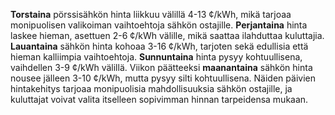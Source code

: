 **Torstaina** pörssisähkön hinta liikkuu välillä 4-13 ¢/kWh, mikä tarjoaa monipuolisen valikoiman vaihtoehtoja sähkön ostajille. **Perjantaina** hinta laskee hieman, asettuen 2-6 ¢/kWh välille, mikä saattaa ilahduttaa kuluttajia. **Lauantaina** sähkön hinta kohoaa 3-16 ¢/kWh, tarjoten sekä edullisia että hieman kalliimpia vaihtoehtoja. **Sunnuntaina** hinta pysyy kohtuullisena, vaihdellen 3-9 ¢/kWh välillä. Viikon päätteeksi **maanantaina** sähkön hinta nousee jälleen 3-10 ¢/kWh, mutta pysyy silti kohtuullisena. Näiden päivien hintakehitys tarjoaa monipuolisia mahdollisuuksia sähkön ostajille, ja kuluttajat voivat valita itselleen sopivimman hinnan tarpeidensa mukaan.